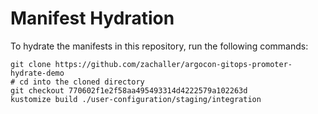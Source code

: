 # Manifest Hydration

To hydrate the manifests in this repository, run the following commands:

```shell
git clone https://github.com/zachaller/argocon-gitops-promoter-hydrate-demo
# cd into the cloned directory
git checkout 770602f1e2f58aa495493314d4222579a102263d
kustomize build ./user-configuration/staging/integration
```
